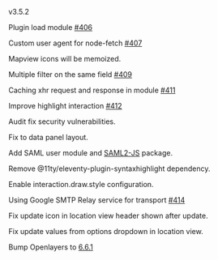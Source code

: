 v3.5.2

Plugin load module [#406](https://github.com/GEOLYTIX/xyz/issues/406)

Custom user agent for node-fetch [#407](https://github.com/GEOLYTIX/xyz/issues/407)

Mapview icons will be memoized.

Multiple filter on the same field [#409](https://github.com/GEOLYTIX/xyz/issues/409)

Caching xhr request and response in module [#411](https://github.com/GEOLYTIX/xyz/issues/411)

Improve highlight interaction [#412](https://github.com/GEOLYTIX/xyz/issues/412)

Audit fix security vulnerabilities.

Fix to data panel layout.

Add SAML user module and [SAML2-JS](https://www.npmjs.com/package/saml2-js) package.

Remove @11ty/eleventy-plugin-syntaxhighlight dependency.

Enable interaction.draw.style configuration.

Using Google SMTP Relay service for transport [#414](https://github.com/GEOLYTIX/xyz/issues/414)

Fix update icon in location view header shown after update.

Fix update values from options dropdown in location view.

Bump Openlayers to [6.6.1](https://github.com/openlayers/openlayers/releases/tag/v6.6.1)